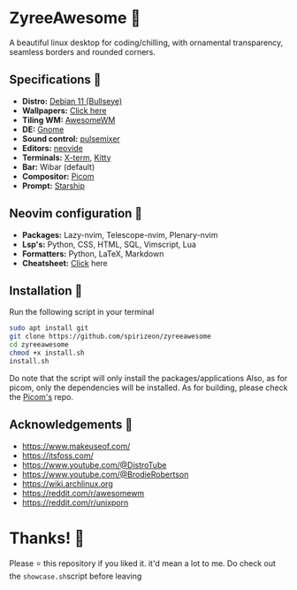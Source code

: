
# ZyreeAwesome 💖
A beautiful linux desktop for coding/chilling, with ornamental transparency, seamless borders and rounded corners.

## Specifications 🌸
- **Distro:** [Debian 11 (Bullseye)](https://wiki.debian.org/DebianBullseye)
- **Wallpapers:** [Click here](https://github.com/spirizeon/backdrop)
- **Tiling WM:** [AwesomeWM](https://awesomewm.org/)
- **DE:** [Gnome](https://www.gnome.org/)
- **Sound control:** [pulsemixer](https://github.com/GeorgeFilipkin/pulsemixer)
- **Editors:** [neovide](https://github.com/neovide/neovide)
- **Terminals:** [X-term](https://invisible-island.net/xterm/), [Kitty](https://github.com/kovidgoyal/kitty)
- **Bar:** Wibar (default)
- **Compositor:** [Picom](https://github.com/yshui/picom)
- **Prompt:** [Starship](https://starship.rs/)

## Neovim configuration 🧼
- **Packages:** Lazy-nvim, Telescope-nvim, Plenary-nvim
- **Lsp's:** Python, CSS, HTML, SQL, Vimscript, Lua
- **Formatters:** Python, LaTeX, Markdown
- **Cheatsheet:** [Click](https://devhints.io/vim) here

## Installation 💮
Run the following script in your terminal
```bash
sudo apt install git
git clone https://github.com/spirizeon/zyreeawesome
cd zyreeawesome
chmod +x install.sh
install.sh
```
Do note that the script will only install the packages/applications 
Also, as for picom, only the dependencies will be installed. As for building, please check the [Picom's](https://github.com/yshui/picom) repo.
## Acknowledgements 🎴
- https://www.makeuseof.com/
- https://itsfoss.com/
- https://www.youtube.com/@DistroTube
- https://www.youtube.com/@BrodieRobertson
- https://wiki.archlinux.org
- https://reddit.com/r/awesomewm
- https://reddit.com/r/unixporn


# Thanks! 💐
Please ⭐ this repository if you liked it. it'd mean a lot to me.
Do check out the `showcase.sh`script before leaving

